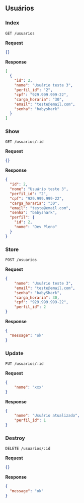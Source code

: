 ## Usuários

### Index

```HTTP
GET /usuarios
```

**Request**
```json
{}
```

**Response**
```json
[
  {
    "id": 2,
    "nome": "Usuário teste 3",
    "perfil_id": "2",
    "cpf": "929.999.999-22",
    "carga_horaria": "30",
    "email": "teste@email.com",
    "senha": "babyshark"
  }
]
```

### Show

```HTTP
GET /usuarios/:id
```

**Request**
```json
{}
```

**Response**
```json
{
  "id": 2,
  "nome": "Usuário teste 3",
  "perfil_id": "2",
  "cpf": "929.999.999-22",
  "carga_horaria": "30",
  "email": "teste@email.com",
  "senha": "babyshark",
  "perfil": {
    "id": 2,
    "nome": "Dev Pleno"
  }
}
```

### Store

```HTTP
POST /usuarios
```

**Request**
```json
{
	"nome": "Usuário teste 3",
	"email": "teste@email.com",
	"senha": "babyShark",
	"carga_horaria": 30,
	"cpf": "929.999.999-22",
	"perfil_id": 2
}
```

**Response**
```json
{
  "message": "ok"
}
```

### Update

```HTTP
PUT /usuarios/:id
```

**Request**
```json
{
	"nome": "xxx"
}
```

**Response**
```json
{
	"nome": "Usuário atualizado",
	"perfil_id": 1
}
```

### Destroy

```HTTP
DELETE /usuarios/:id
```

**Request**
```json
{}
```

**Response**
```json
{
  "message": "ok"
}
```